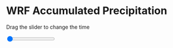 <h1>WRF Accumulated Precipitation</h1>
<p>Drag the slider to change the time</p>

<div class="slidecontainer">
<input oninput='setImage(this)' class="slider" type="range" min="0" max="21" value="0" step="1" />
<img id='img'/>
</div>

<script>
var img = document.getElementById('img');
var img_array = ['/assets/images/wrf/r_wrfout_d01_2020-03-05_12:00:00.png',
'/assets/images/wrf/r_wrfout_d01_2020-03-05_13:00:00.png',
'/assets/images/wrf/r_wrfout_d01_2020-03-05_14:00:00.png',
'/assets/images/wrf/r_wrfout_d01_2020-03-05_15:00:00.png',
'/assets/images/wrf/r_wrfout_d01_2020-03-05_16:00:00.png',
'/assets/images/wrf/r_wrfout_d01_2020-03-05_17:00:00.png',
'/assets/images/wrf/r_wrfout_d01_2020-03-05_18:00:00.png',
'/assets/images/wrf/r_wrfout_d01_2020-03-05_19:00:00.png',
'/assets/images/wrf/r_wrfout_d01_2020-03-05_20:00:00.png',
'/assets/images/wrf/r_wrfout_d01_2020-03-05_21:00:00.png',
'/assets/images/wrf/r_wrfout_d01_2020-03-05_22:00:00.png',
'/assets/images/wrf/r_wrfout_d01_2020-03-05_23:00:00.png',
'/assets/images/wrf/r_wrfout_d01_2020-03-06_00:00:00.png',
'/assets/images/wrf/r_wrfout_d01_2020-03-06_01:00:00.png',
'/assets/images/wrf/r_wrfout_d01_2020-03-06_02:00:00.png',
'/assets/images/wrf/r_wrfout_d01_2020-03-06_03:00:00.png',
'/assets/images/wrf/r_wrfout_d01_2020-03-06_04:00:00.png',
'/assets/images/wrf/r_wrfout_d01_2020-03-06_05:00:00.png',
'/assets/images/wrf/r_wrfout_d01_2020-03-06_06:00:00.png',
'/assets/images/wrf/r_wrfout_d01_2020-03-06_07:00:00.png',
'/assets/images/wrf/r_wrfout_d01_2020-03-06_08:00:00.png',];
function setImage(obj)
{
        var value = obj.value;
        img.src = img_array[value];

}
</script>
